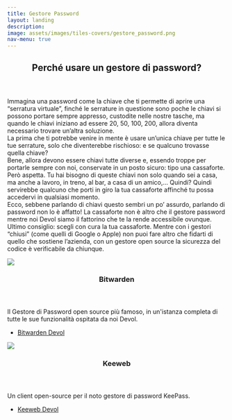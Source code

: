 ```yaml
---
title: Gestore Password
layout: landing
description:
image: assets/images/tiles-covers/gestore_password.png
nav-menu: true
---
```


<!-- Main -->
<div id="main">

<!-- One -->
<section id="one">
	<div class="inner">
		<header class="major">
			<h2>Perché usare un gestore di password?</h2>
		</header>
		<p>
			Immagina una password come la chiave che ti permette di aprire una “serratura virtuale”, finché le serrature in questione sono poche le chiavi si possono portare sempre appresso, custodite nelle nostre tasche, ma quando le chiavi iniziano ad essere 20, 50, 100, 200, allora diventa necessario trovare un’altra soluzione.<br>
			La prima che ti potrebbe venire in mente è usare un’unica chiave per tutte le tue serrature, solo che diventerebbe rischioso: e se qualcuno trovasse quella chiave?<br>
			Bene, allora devono essere chiavi tutte diverse e, essendo troppe per portarle sempre con noi, conservate in un posto sicuro: tipo una cassaforte.<br>
			Però aspetta. Tu hai bisogno di queste chiavi non solo quando sei a casa, ma anche a lavoro, in treno, al bar, a casa di un amico,… Quindi? Quindi servirebbe qualcuno che porti in giro la tua cassaforte affinché tu possa accedervi in qualsiasi momento.<br>
			Ecco, sebbene parlando di chiavi questo sembri un po’ assurdo, parlando di password non lo è affatto! La cassaforte non è altro che il gestore password mentre noi Devol siamo il fattorino che te la rende accessibile ovunque.<br>
			Ultimo consiglio: scegli con cura la tua cassaforte. Mentre con i gestori “chiusi” (come quelli di Google o Apple) non puoi fare altro che fidarti di quello che sostiene l’azienda, con un gestore open source la sicurezza del codice è verificabile da chiunque.
		</p>
	</div>
</section>

<!-- Two -->
<section id="two" class="spotlights">
	<section>
		<img src="{{ "assets/images/logos/bitwarden.png" | relative_url }}">
		<div class="content">
			<div class="inner">
				<header class="major">
					<h3>Bitwarden</h3>
				</header>
				<p>Il Gestore di Password open source più famoso, in un'istanza completa di tutte le sue funzionalità ospitata da noi Devol.</p> <!-- cambiare-->
				<ul class="actions">
					<li><a href="https://bitwarden.devol.it" class="button">Bitwarden Devol</a></li>
				</ul>
			</div>
		</div>
	</section>
	<section>
		<img src="{{ "assets/images/logos/keeweb.png" | relative_url }}">
		<div class="content">
			<div class="inner">
				<header class="major">
					<h3>Keeweb</h3>
				</header>
				<p>Un client open-source per il noto gestore di password KeePass.</p> <!-- cambiare -->
				<ul class="actions">
					<li><a href="https://keeweb.devol.it" class="button">Keeweb Devol</a></li>
				</ul>
			</div>
		</div>
	</section>
</section>

</div>
